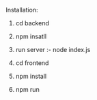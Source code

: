 Installation:

1) cd backend
2) npm insatll
3) run server :- node index.js

4) cd frontend
5) npm install
6) npm run
   

